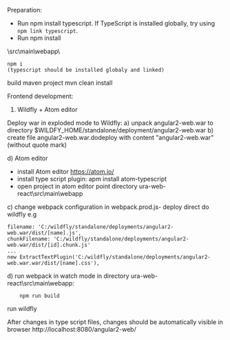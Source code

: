 Preparation:
- Run npm install typescript. If TypeScript is installed globally, try using `npm link typescript`.
- Run npm install

\src\main\webapp\

	npm i
	(typescript should be installed globaly and linked)
		
build maven project 
	mvn clean install
	
Frontend development:

1. Wildfly + Atom editor

Deploy war in exploded mode to Wildfly:
a) unpack angular2-web.war to directory $WILDFY_HOME/standalone/deployment/angular2-web.war
b) create file angular2-web.war.dodeploy with content "angular2-web.war" (without quote mark)


d) Atom editor
- install Atom editor https://atom.io/
- install type script plugin:
 			apm install atom-typescript
- open project in atom editor point directory ura-web-react\src\main\webapp

c) change webpack configuration in webpack.prod.js- deploy direct do wildfly
e.g 

	filename: 'C:/wildfly/standalone/deployments/angular2-web.war/dist/[name].js',
    chunkFilename: 'C:/wildfly/standalone/deployments/angular2-web.war/dist/[id].chunk.js'
	...
	new ExtractTextPlugin('C:/wildfly/standalone/deployments/angular2-web.war.war/dist/[name].css'),

d) run webpack in watch mode in directory ura-web-react\src\main\webapp:

		npm run build

run wildfly

After changes in type script files, changes should be automatically visible in browser http://localhost:8080/angular2-web/
